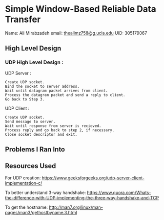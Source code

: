 # Simple Window-Based Reliable Data Transfer
Name: Ali Mirabzadeh
email: thealimz758@g.ucla.edu
UID: 305179067


## High Level Design

### UDP High Level Design :
UDP Server :
    
    Create UDP socket.
    Bind the socket to server address.
    Wait until datagram packet arrives from client.
    Process the datagram packet and send a reply to client.
    Go back to Step 3.

UDP Client :

    Create UDP socket.
    Send message to server.
    Wait until response from server is recieved.
    Process reply and go back to step 2, if necessary.
    Close socket descriptor and exit.

## Problems I Ran Into

## Resources Used

For UDP creation:
https://www.geeksforgeeks.org/udp-server-client-implementation-c/

To better understand 3-way handshake:
https://www.quora.com/Whats-the-difference-with-UDP-implementing-the-three-way-handshake-and-TCP

To get the hostname:
http://man7.org/linux/man-pages/man3/gethostbyname.3.html